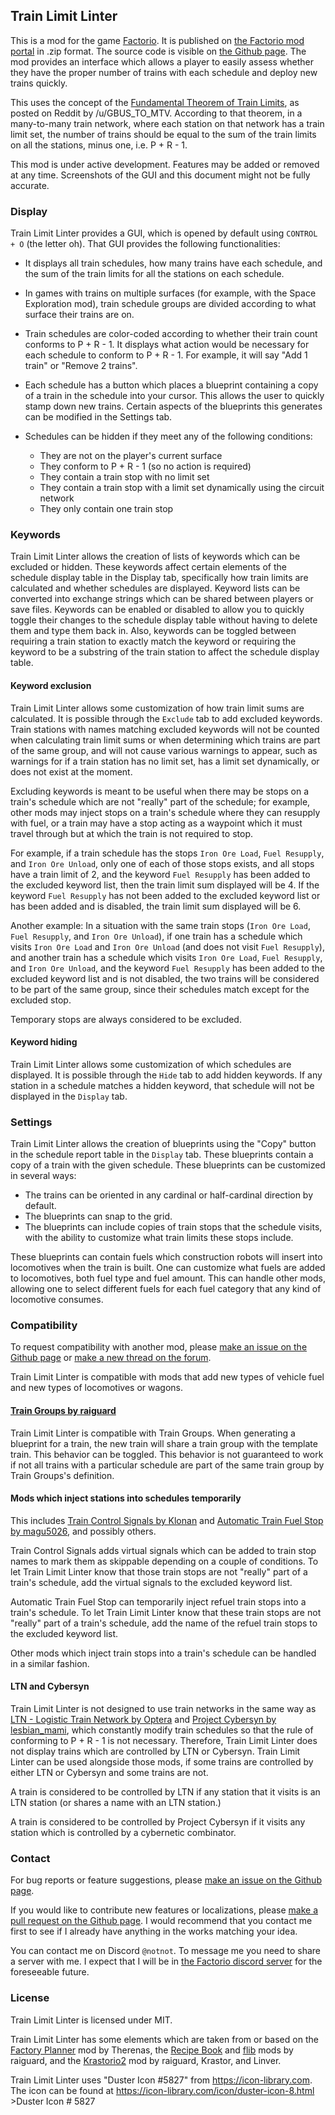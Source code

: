 ## Train Limit Linter

This is a mod for the game [Factorio](https://factorio.com/). It is published on [the Factorio mod portal](https://mods.factorio.com/mod/train-limit-linter) in .zip format. The source code is visible on [the Github page](https://github.com/mheidal/train-limit-linter/).
The mod provides an interface which allows a player to easily assess whether they have the proper number of trains with each schedule and deploy new trains quickly.

This uses the concept of the [Fundamental Theorem of Train Limits](https://old.reddit.com/r/factorio/comments/skqzc5/a_fundamental_theorem_of_train_limits/), as posted on Reddit by /u/GBUS_TO_MTV. According to that theorem, in a many-to-many train network, where each station on that network has a train limit set, the number of trains should be equal to the sum of the train limits on all the stations, minus one, i.e. P + R - 1.

This mod is under active development. Features may be added or removed at any time. Screenshots of the GUI and this document might not be fully accurate.

### Display
Train Limit Linter provides a GUI, which is opened by default using `CONTROL + O` (the letter oh). That GUI provides the following functionalities:

- It displays all train schedules, how many trains have each schedule, and the sum of the train limits for all the stations on each schedule.

- In games with trains on multiple surfaces (for example, with the Space Exploration mod), train schedule groups are divided according to what surface their trains are on.

- Train schedules are color-coded according to whether their train count conforms to P + R - 1. It displays what action would be necessary for each schedule to conform to P + R - 1. For example, it will say "Add 1 train" or "Remove 2 trains".

- Each schedule has a button which places a blueprint containing a copy of a train in the schedule into your cursor. This allows the user to quickly stamp down new trains. Certain aspects of the blueprints this generates can be modified in the Settings tab.

- Schedules can be hidden if they meet any of the following conditions:

    - They are not on the player's current surface
    - They conform to P + R - 1 (so no action is required)
    - They contain a train stop with no limit set
    - They contain a train stop with a limit set dynamically using the circuit network
    - They only contain one train stop

### Keywords
Train Limit Linter allows the creation of lists of keywords which can be excluded or hidden. These keywords affect certain elements of the schedule display table in the Display tab, specifically how train limits are calculated and whether schedules are displayed. Keyword lists can be converted into exchange strings which can be shared between players or save files. Keywords can be enabled or disabled to allow you to quickly toggle their changes to the schedule display table without having to delete them and type them back in. Also, keywords can be toggled between requiring a train station to exactly match the keyword or requiring the keyword to be a substring of the train station to affect the schedule display table.

#### Keyword exclusion
Train Limit Linter allows some customization of how train limit sums are calculated. It is possible through the `Exclude` tab to add excluded keywords. Train stations with names matching excluded keywords will not be counted when calculating train limit sums or when determining which trains are part of the same group, and will not cause various warnings to appear, such as warnings for if a train station has no limit set, has a limit set dynamically, or does not exist at the moment.

Excluding keywords is meant to be useful when there may be stops on a train's schedule which are not "really" part of the schedule; for example, other mods may inject stops on a train's schedule where they can resupply with fuel, or a train may have a stop acting as a waypoint which it must travel through but at which the train is not required to stop.

For example, if a train schedule has the stops `Iron Ore Load`, `Fuel Resupply`, and `Iron Ore Unload`, only one of each of those stops exists, and all stops have a train limit of 2, and the keyword `Fuel Resupply` has been added to the excluded keyword list, then the train limit sum displayed will be 4. If the keyword `Fuel Resupply` has not been added to the excluded keyword list or has been added and is disabled, the train limit sum displayed will be 6.

Another example: In a situation with the same train stops (`Iron Ore Load`, `Fuel Resupply`, and `Iron Ore Unload`), if one train has a schedule which visits `Iron Ore Load` and `Iron Ore Unload` (and does not visit `Fuel Resupply`), and another train has a schedule which visits `Iron Ore Load`, `Fuel Resupply`, and `Iron Ore Unload`, and the keyword `Fuel Resupply` has been added to the excluded keyword list and is not disabled, the two trains will be considered to be part of the same group, since their schedules match except for the excluded stop.

Temporary stops are always considered to be excluded.

#### Keyword hiding
Train Limit Linter allows some customization of which schedules are displayed. It is possible through the `Hide` tab to add hidden keywords. If any station in a schedule matches a hidden keyword, that schedule will not be displayed in the `Display` tab.

### Settings
Train Limit Linter allows the creation of blueprints using the "Copy" button in the schedule report table in the `Display` tab. These blueprints contain a copy of a train with the given schedule. These blueprints can be customized in several ways:
- The trains can be oriented in any cardinal or half-cardinal direction by default.
- The blueprints can snap to the grid.
- The blueprints can include copies of train stops that the schedule visits, with the ability to customize what train limits these stops include.

These blueprints can contain fuels which construction robots will insert into locomotives when the train is built. One can customize what fuels are added to locomotives, both fuel type and fuel amount. This can handle other mods, allowing one to select different fuels for each fuel category that any kind of locomotive consumes.

### Compatibility
To request compatibility with another mod, please [make an issue on the Github page](https://github.com/mheidal/train-limit-linter/issues/new) or [make a new thread on the forum](https://mods.factorio.com/mod/train-limit-linter/discussion/new).

Train Limit Linter is compatible with mods that add new types of vehicle fuel and new types of locomotives or wagons.

#### [Train Groups by raiguard](https://mods.factorio.com/mod/TrainGroups)
Train Limit Linter is compatible with Train Groups. When generating a blueprint for a train, the new train will share a train group with the template train. This behavior can be  toggled. This behavior is not guaranteed to work if not all trains with a particular schedule are part of the same train group by Train Groups's definition.

#### Mods which inject stations into schedules temporarily
This includes [Train Control Signals by Klonan](https://mods.factorio.com/mod/Train_Control_Signals) and [Automatic Train Fuel Stop by magu5026](https://mods.factorio.com/mod/FuelTrainStop), and possibly others.

Train Control Signals adds virtual signals which can be added to train stop names to mark them as skippable depending on a couple of conditions. To let Train Limit Linter know that those train stops are not "really" part of a train's schedule, add the virtual signals to the excluded keyword list.

Automatic Train Fuel Stop can temporarily inject refuel train stops into a train's schedule. To let Train Limit Linter know that these train stops are not "really" part of a train's schedule, add the name of the refuel train stops to the excluded keyword list.

Other mods which inject train stops into a train's schedule can be handled in a similar fashion.

#### LTN and Cybersyn 
Train Limit Linter is not designed to use train networks in the same way as [LTN - Logistic Train Network by Optera](https://mods.factorio.com/mod/LogisticTrainNetwork) and [Project Cybersyn by lesbian_mami](https://mods.factorio.com/mod/cybersyn), which constantly modify train schedules so that the rule of conforming to P + R - 1 is not necessary. Therefore, Train Limit Linter does not display trains which are controlled by LTN or Cybersyn. Train Limit Linter can be used alongside those mods, if some trains are controlled by either LTN or Cybersyn and some trains are not.

A train is considered to be controlled by LTN if any station that it visits is an LTN station (or shares a name with an LTN station.)

A train is considered to be controlled by Project Cybersyn if it visits any station which is controlled by a cybernetic combinator.

### Contact
For bug reports or feature suggestions, please [make an issue on the Github page](https://github.com/mheidal/train-limit-linter/issues/new). 

If you would like to contribute new features or localizations, please [make a pull request on the Github page](https://github.com/mheidal/train-limit-linter/pulls). I would recommend that you contact me first to see if I already have anything in the works matching your idea.

You can contact me on Discord `@notnot`. To message me you need to share a server with me. I expect that I will be in [the Factorio discord server](https://discord.com/invite/factorio) for the foreseeable future.

### License
Train Limit Linter is licensed under MIT.

Train Limit Linter has some elements which are taken from or based on the [Factory Planner](https://github.com/ClaudeMetz/FactoryPlanner) mod by Therenas, the [Recipe Book](https://mods.factorio.com/mod/RecipeBook) and [flib](https://mods.factorio.com/mod/flib) mods by raiguard, and the [Krastorio2](https://mods.factorio.com/mod/Krastorio2) mod by raiguard, Krastor, and Linver.

Train Limit Linter uses "Duster Icon #5827" from https://icon-library.com.
The icon can be found at https://icon-library.com/icon/duster-icon-8.html >Duster Icon # 5827
